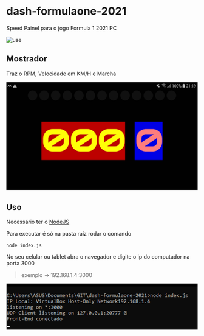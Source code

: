 # dash-formulaone-2021
Speed Painel para o jogo Formula 1 2021 PC

![use](./pictures/use-dash.gif)

## Mostrador
Traz o RPM, Velocidade em KM/H e Marcha

![front-end](./pictures/front.jpg)

## Uso

Necessário ter o [NodeJS](https://nodejs.org/en/download/)

Para executar é só na pasta raiz rodar o comando 

```
node index.js
```
No seu celular ou tablet abra o navegador e digite o ip do computador na porta 3000

>exemplo -> 192.168.1.4:3000

![running](./pictures/running.png)
